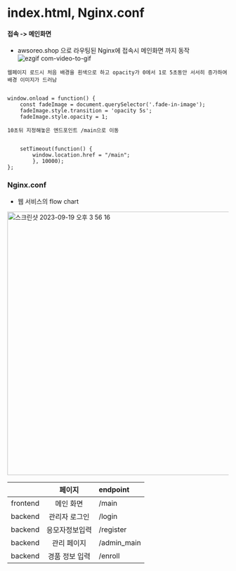 # index.html, Nginx.conf


#### 접속 -> 메인화면
- awsoreo.shop 으로 라우팅된 Nginx에 접속시 메인화면 까지 동작
![ezgif com-video-to-gif](https://github.com/Dr-pep4/project/assets/102319207/aa46d5f4-140e-446e-a9ef-59b94fadf28f)

    
```
웹페이지 로드시 처음 배경을 흰색으로 하고 opacity가 0에서 1로 5초동안 서서히 증가하여 배경 이미지가 드러남


window.onload = function() {
    const fadeImage = document.querySelector('.fade-in-image');
    fadeImage.style.transition = 'opacity 5s';
    fadeImage.style.opacity = 1;
            
10초뒤 지정해놓은 엔드포인트 /main으로 이동


    setTimeout(function() {
        window.location.href = "/main";
        }, 10000);
};
```


### Nginx.conf

- 웹 서비스의 flow chart
<img width="600" alt="스크린샷 2023-09-19 오후 3 56 16" src="https://github.com/Dr-pep4/project/assets/102319207/3113bee3-1228-4bdf-8d75-d57c2bbf0ec1">

||페이지|endpoint|
|:-:|:-:|:-|
|frontend|메인 화면|/main|
|backend|관리자 로그인|/login|
|backend|응모자정보입력|/register|
|backend|관리 페이지|/admin_main|
|backend|경품 정보 입력|/enroll|



  
